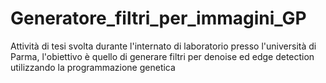 # Generatore_filtri_per_immagini_GP
Attività di tesi svolta durante l'internato di laboratorio presso l'università di Parma, l'obiettivo è quello di generare filtri per denoise ed edge detection utilizzando la programmazione genetica
